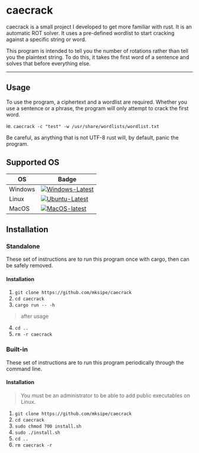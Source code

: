 # caecrack

caecrack is a small project I developed to get more familiar with rust. It is an automatic ROT solver. It uses a pre-defined wordlist to start cracking against a specific string or word.

This program is intended to tell you the number of rotations rather than tell you the plaintext string. To do this, it takes the first word of a sentence and solves that before everything else.

---



## Usage

To use the program, a ciphertext and a wordlist are required. Whether you use a sentence or a phrase, the program will only attempt to crack the first word. 

ie. `caecrack -c "test" -w /usr/share/wordlists/wordlist.txt` 

Be careful, as anything that is not UTF-8 rust will, by default, panic the program. 

## Supported OS

|OS|Badge|
|-|-|
|Windows|[![Windows-Latest](https://github.com/mksipe/caecrack/actions/workflows/Windows-Latest.yml/badge.svg?branch=main)](https://github.com/mksipe/caecrack/actions/workflows/Windows-Latest.yml)|
|Linux|[![Ubuntu-Latest](https://github.com/mksipe/caecrack/actions/workflows/Linux-Latest.yml/badge.svg)](https://github.com/mksipe/caecrack/actions/workflows/Linux-Latest.yml)|
|MacOS|[![MacOS-latest](https://github.com/mksipe/caecrack/actions/workflows/MacOS-Latest.yml/badge.svg)](https://github.com/mksipe/caecrack/actions/workflows/MacOS-Latest.yml)|

## Installation

### Standalone

These set of instructions are to run this program once with cargo, then can be safely removed. 

#### Installation

1. `git clone https://github.com/mksipe/caecrack`
2. `cd caecrack`
3. `cargo run -- -h`
> after usage
4. `cd ..`
5. `rm -r caecrack`


### Built-in

These set of instructions are to run this program periodically through the command line.

#### Installation

> You must be an administrator to be able to add public executables on Linux.

1. `git clone https://github.com/mksipe/caecrack`
2. `cd caecrack`
3. `sudo chmod 700 install.sh` 
4. `sudo ./install.sh`
5. `cd .. `
6. `rm caecrack -r  `

